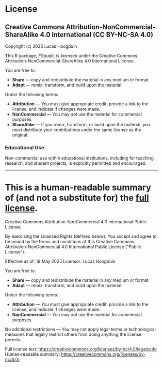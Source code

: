 # License

## Creative Commons Attribution-NonCommercial-ShareAlike 4.0 International (CC BY-NC-SA 4.0)

Copyright (c) 2025 Lucas Hoogduin

This R package, *FSaudit*, is licensed under the Creative Commons Attribution-NonCommercial-ShareAlike 4.0 International License.

You are free to:
- **Share** — copy and redistribute the material in any medium or format
- **Adapt** — remix, transform, and build upon the material

Under the following terms:
- **Attribution** — You must give appropriate credit, provide a link to the license, and indicate if changes were made.
- **NonCommercial** — You may not use the material for commercial purposes.
- **ShareAlike** — If you remix, transform, or build upon the material, you must distribute your contributions under the same license as the original.

### Educational Use

Non-commercial use within educational institutions, including for teaching, research, and student projects, is explicitly permitted and encouraged.

---

This is a human-readable summary of (and not a substitute for) the [full license](https://creativecommons.org/licenses/by-nc-sa/4.0/legalcode).
=======
Creative Commons Attribution-NonCommercial 4.0 International Public License

By exercising the Licensed Rights (defined below), You accept and agree to be bound by the terms and conditions of this Creative Commons Attribution-NonCommercial 4.0 International Public License ("Public License").

Effective as of: 18 May 2025
Licensor: Lucas Hoogduin

You are free to:
- **Share** — copy and redistribute the material in any medium or format
- **Adapt** — remix, transform, and build upon the material

Under the following terms:
- **Attribution** — You must give appropriate credit, provide a link to the license, and indicate if changes were made.
- **NonCommercial** — You may not use the material for commercial purposes.

No additional restrictions — You may not apply legal terms or technological measures that legally restrict others from doing anything the license permits.

Full license text: https://creativecommons.org/licenses/by-nc/4.0/legalcode
Human-readable summary: https://creativecommons.org/licenses/by-nc/4.0/
